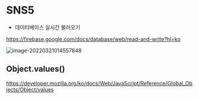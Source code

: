 # SNS5

- 데이터베이스 실시간 불러오기

https://firebase.google.com/docs/database/web/read-and-write?hl=ko

![image-20220321014557848](C:\Users\KHY\AppData\Roaming\Typora\typora-user-images\image-20220321014557848.png)



## Object.values()

https://developer.mozilla.org/ko/docs/Web/JavaScript/Reference/Global_Objects/Object/values